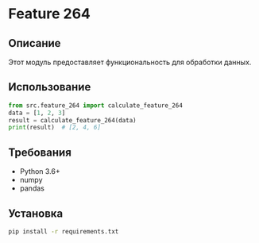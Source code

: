 # Feature 264
## Описание
Этот модуль предоставляет функциональность для обработки данных.
## Использование
```python
from src.feature_264 import calculate_feature_264
data = [1, 2, 3]
result = calculate_feature_264(data)
print(result)  # [2, 4, 6]
```
## Требования
- Python 3.6+
- numpy
- pandas
## Установка
```bash
pip install -r requirements.txt
```